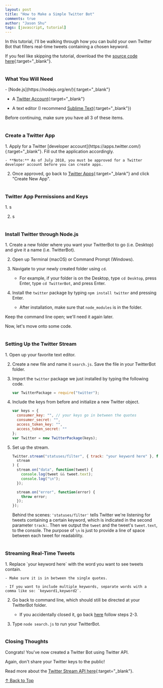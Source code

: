 ```yaml
---
layout: post
title: "How to Make a Simple Twitter Bot"
comments: true
author: "Jason Shu"
tags: [javascript, tutorial]
---
```


In this tutorial, I'll be walking through how you can build your own Twitter Bot that filters real-time tweets containing a chosen keyword.

If you feel like skipping the tutorial, download the the [source code here](https://github.com/j4sonshu/TwitterBot){:target="_blank"}.
<br><br>

<h3>What You Will Need</h3>
- [Node.js](https://nodejs.org/en/){:target="_blank"}

- A [Twitter Account](https://twitter.com/i/flow/signup){:target="_blank"}

- A text editor (I recommend [Sublime Text](https://www.sublimetext.com/){:target="_blank"})

Before continuing, make sure you have all 3 of these items.
<br><br>

<h3>Create a Twitter App</h3>
1. Apply for a Twitter [developer account](https://apps.twitter.com/){:target="_blank"}. Fill out the application accordingly.

    - **Note:** As of July 2018, you must be approved for a Twitter developer account before you can create apps.

2. Once approved, go back to [Twitter Apps](https://apps.twitter.com/){:target="_blank"} and click "Create New App".
   <br><br>

<h3>Twitter App Permissions and Keys</h3>
1. s

2. s
   <br><br>

<h3 id="acc">Install Twitter through Node.js </h3>
1. Create a new folder where you want your TwitterBot to go (i.e. Desktop) and give it a name (i.e. TwitterBot).

2. Open up Terminal (macOS) or Command Prompt (Windows).

3. Navigate to your newly created folder using `cd`.

   - For example, if your folder is on the Desktop, type `cd Desktop`, press Enter, type `cd TwitterBot`, and press Enter.

4. Install the `twitter` package by typing `npm install twitter` and pressing Enter.

   - After installation, make sure that `node_modules` is in the folder.

Keep the command line open; we'll need it again later.

Now, let's move onto some code.
<br><br>

<h3>Setting Up the Twitter Stream</h3>
1. Open up your favorite text editor.

2. Create a new file and name it `search.js`. Save the file in your TwitterBot folder.

3. Import the `twitter` package we just installed by typing the following code.

   ```javascript
   var TwitterPackage = require("twitter");
   ```

4. Include the keys from before and initialize a new Twitter object.
   ```javascript
   var keys = {
     consumer_key: "", // your keys go in between the quotes
     consumer_secret: "",
     access_token_key: "",
     access_token_secret: ""
   };
   var Twitter = new TwitterPackage(keys);
   ```
5. Set up the stream.

   ```javascript
   Twitter.stream("statuses/filter", { track: "your keyword here" }, function(
     stream
   ) {
     stream.on("data", function(tweet) {
       console.log(tweet && tweet.text);
       console.log("\n");
     });

     stream.on("error", function(error) {
       throw error;
     });
   });
   ```

   Behind the scenes: `'statuses/filter'` tells Twitter we're listening for tweets containing a certain keyword, which is indicated in the second parameter `track:`. Then we output the `tweet` and the tweet's `tweet.text`, to the console. The purpose of `\n` is just to provide a line of space between each tweet for readability.
   <br><br>

<h3>Streaming Real-Time Tweets</h3>
1. Replace `your keyword here` with the word you want to see tweets contain.

    - Make sure it is in between the single quotes.

    - If you want to include multiple keywords, separate words with a comma like so: `keyword1,keyword2`.

2. Go back to command line, which should still be directed at your TwitterBot folder.

   - If you accidentally closed it, go back [here](#acc) follow steps 2-3.

3. Type `node search.js` to run your TwitterBot.
   <br><br>

<h3>Closing Thoughts</h3>
Congrats! You've now created a Twitter Bot using Twitter API.

Again, don't share your Twitter keys to the public!

Read more about the [Twitter Stream API here](https://developer.twitter.com/en/docs/tweets/filter-realtime/guides/basic-stream-parameters.html){:target="_blank"}.

[&uarr; Back to Top](#)
